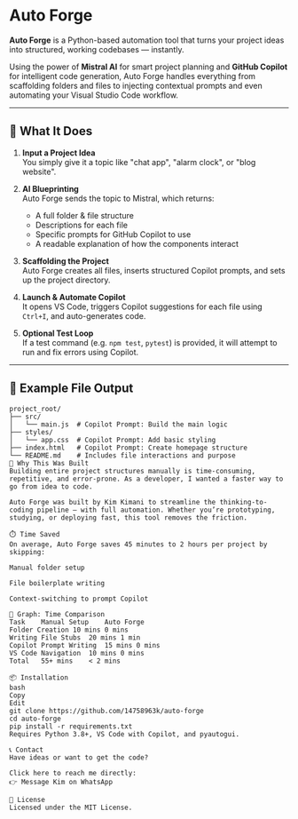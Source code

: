 # Auto Forge

**Auto Forge** is a Python-based automation tool that turns your project ideas into structured, working codebases — instantly.

Using the power of **Mistral AI** for smart project planning and **GitHub Copilot** for intelligent code generation, Auto Forge handles everything from scaffolding folders and files to injecting contextual prompts and even automating your Visual Studio Code workflow.

---

## 🚀 What It Does

1. **Input a Project Idea**  
   You simply give it a topic like "chat app", "alarm clock", or "blog website".

2. **AI Blueprinting**  
   Auto Forge sends the topic to Mistral, which returns:
   - A full folder & file structure
   - Descriptions for each file
   - Specific prompts for GitHub Copilot to use
   - A readable explanation of how the components interact

3. **Scaffolding the Project**  
   Auto Forge creates all files, inserts structured Copilot prompts, and sets up the project directory.

4. **Launch & Automate Copilot**  
   It opens VS Code, triggers Copilot suggestions for each file using `Ctrl+I`, and auto-generates code.

5. **Optional Test Loop**  
   If a test command (e.g. `npm test`, `pytest`) is provided, it will attempt to run and fix errors using Copilot.

---

## 📂 Example File Output

```plaintext
project_root/
├── src/
│   └── main.js  # Copilot Prompt: Build the main logic
├── styles/
│   └── app.css  # Copilot Prompt: Add basic styling
├── index.html   # Copilot Prompt: Create homepage structure
└── README.md    # Includes file interactions and purpose
🧠 Why This Was Built
Building entire project structures manually is time-consuming, repetitive, and error-prone. As a developer, I wanted a faster way to go from idea to code.

Auto Forge was built by Kim Kimani to streamline the thinking-to-coding pipeline — with full automation. Whether you’re prototyping, studying, or deploying fast, this tool removes the friction.

⏱️ Time Saved
On average, Auto Forge saves 45 minutes to 2 hours per project by skipping:

Manual folder setup

File boilerplate writing

Context-switching to prompt Copilot

🧩 Graph: Time Comparison
Task	Manual Setup	Auto Forge
Folder Creation	10 mins	0 mins
Writing File Stubs	20 mins	1 min
Copilot Prompt Writing	15 mins	0 mins
VS Code Navigation	10 mins	0 mins
Total	55+ mins	< 2 mins

📦 Installation
bash
Copy
Edit
git clone https://github.com/14758963k/auto-forge
cd auto-forge
pip install -r requirements.txt
Requires Python 3.8+, VS Code with Copilot, and pyautogui.

📞 Contact
Have ideas or want to get the code?

Click here to reach me directly:
👉 Message Kim on WhatsApp

🪪 License
Licensed under the MIT License.
